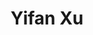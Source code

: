 ---
# Display name
title: Yifan Xu

# Username (this should match the folder name)
authors:
- yifan_xu

# Is this the primary user of the site?
superuser: false

# Role/position
role: Master Student

# Organizations/Affiliations
organizations:
- name: University of Illinois Urbana-Champaign
  url: ""

# Short bio (displayed in user profile at end of posts)
bio: ""

education:
  courses:
  - course: Master
    institution: University of Illinois Urbana-Champaign
    year: 2025-present

# Social/Academic Networking
# For available icons, see: https://sourcethemes.com/academic/docs/page-builder/#icons
#   For an email link, use "fas" icon pack, "envelope" icon, and a link in the
#   form "mailto:your-email@example.com" or "#contact" for contact widget.

# Enter email to display Gravatar (if Gravatar enabled in Config)
email: "yx52@illinois.edu"

external_link: xxyyffyeah.github.io

# Organizational groups that you belong to (for People widget)
#   Set this to `[]` or comment out if you are not using People widget.
user_groups:
- Lab Members

weight: 23
---